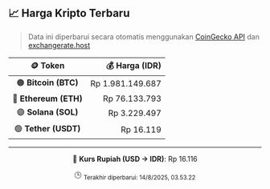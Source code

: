 

<!-- HARGA_KRIPTO -->
## 📈 Harga Kripto Terbaru

> Data ini diperbarui secara otomatis menggunakan [CoinGecko API](https://www.coingecko.com/) dan [exchangerate.host](https://exchangerate.host/)

<div align="center">

| 🪙 Token | 💰 Harga (IDR) |
|:------:|---------------:|
| 🟠 **Bitcoin (BTC)**   | Rp 1.981.149.687 |
| 🔵 **Ethereum (ETH)**  | Rp 76.133.793 |
| 🟣 **Solana (SOL)**    | Rp 3.229.497 |
| 🟢 **Tether (USDT)**   | Rp 16.119 |

---

💱 **Kurs Rupiah (USD → IDR)**: Rp 16.116

🕒 <sub>Terakhir diperbarui: 14/8/2025, 03.53.22</sub>

</div>
<!-- /HARGA_KRIPTO -->